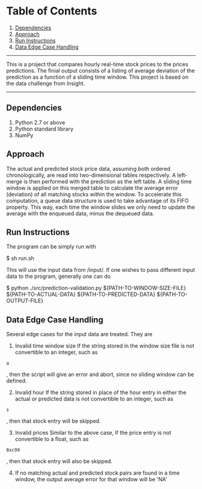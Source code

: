 # Table of Contents
1. [Dependencies](README.md#dependencies)
1. [Approach](README.md#approach)
1. [Run Instructions](README.md#run-instructions)
1. [Data Edge Case Handling](README.md#input-files)

--------

This is a project that compares hourly real-time stock prices to the prices predictions. The finial output consists of a listing of average deviation of the prediction as a function of a sliding time window. This project is based on the data challenge from Insight.

--------

## Dependencies

1. Python 2.7 or above
2. Python standard library
3. NumPy


## Approach

The actual and predicted stock price data, assuming both ordered chronologically, are read into two-dimensional tables respectively. A left-merge is then performed with the prediction as the left table. A sliding time window is applied on this merged table to calculate the average error (deviation) of all matching stocks within the window. To accelerate this computation, a queue data structure is used to take advantage of its FIFO property. This way, each time the window slides we only need to update the average with the enqueued data, minus the dequeued data.


## Run Instructions

The program can be simply run with

   $ sh run.sh

This will use the input data from /input/. If one wishes to pass different input data to the program, generally one can do

   $ python ./src/prediction-validation.py ${PATH-TO-WINDOW-SIZE-FILE} ${PATH-TO-ACTUAL-DATA} ${PATH-TO-PREDICTED-DATA} ${PATH-TO-OUTPUT-FILE}


## Data Edge Case Handling

Several edge cases for the input data are treated. They are

1. Invalid time window size
If the string stored in the window size file is not convertible to an integer, such as
```
a
```
, then the script will give an error and abort, since no sliding window can be defined.

2. Invalid hour
If the string stored in place of the hour entry in either the actual or predicted data is not convertible to an integer, such as
```
s
```
, then that stock entry will be skipped.

3. Invalid prices
Similar to the above case, if the price entry is not convertible to a float, such as
```
8xc99
```
, then that stock entry will also be skipped.

4. If no matching actual and predicted stock pairs are found in a time window, the output average error for that window will be 'NA'
